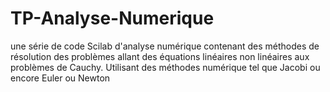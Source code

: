 # TP-Analyse-Numerique
une série de code Scilab d'analyse numérique contenant des méthodes de résolution des problèmes allant des équations linéaires non linéaires aux problèmes de Cauchy. Utilisant des méthodes numérique tel que Jacobi ou  encore Euler ou Newton
